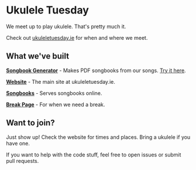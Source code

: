 # Ukulele Tuesday

We meet up to play ukulele. That's pretty much it.

Check out [ukuleletuesday.ie](https://ukuleletuesday.ie) for when and where we meet.

## What we've built

**[Songbook Generator](https://github.com/UkuleleTuesday/songbook-generator)** - Makes PDF songbooks from our songs. [Try it here](https://ukuleletuesday.github.io/songbook-generator/).

**[Website](https://github.com/UkuleleTuesday/website)** - The main site at ukuleletuesday.ie.

**[Songbooks](https://github.com/UkuleleTuesday/songbooks)** - Serves songbooks online.

**[Break Page](https://github.com/UkuleleTuesday/break-page)** - For when we need a break.

## Want to join?

Just show up! Check the website for times and places. Bring a ukulele if you have one.

If you want to help with the code stuff, feel free to open issues or submit pull requests.